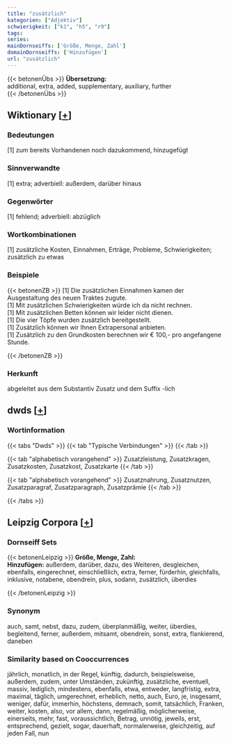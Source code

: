 ```yaml
---
title: "zusätzlich"
kategorien: ["Adjektiv"]
schwierigkeit: ["k1", "h5", "r9"]
tags:
series:
mainDornseiffs: ['Größe, Menge, Zahl']
domainDornseiffs: ['Hinzufügen']
url: "zusätzlich"
---
```


{{< betonenÜbs >}}
**Übersetzung:**  
additional, extra, added, supplementary, auxiliary, further  
{{< /betonenÜbs >}}

## Wiktionary [[+](https://de.wiktionary.org/wiki/zusätzlich)]

### Bedeutungen
[1] zum bereits Vorhandenen noch dazukommend, hinzugefügt  

### Sinnverwandte
[1] extra; adverbiell: außerdem, darüber hinaus  

### Gegenwörter
[1] fehlend; adverbiell: abzüglich  

### Wortkombinationen
[1] zusätzliche Kosten, Einnahmen, Erträge, Probleme, Schwierigkeiten; zusätzlich zu etwas  

### Beispiele
{{< betonenZB >}}
[1] Die zusätzlichen Einnahmen kamen der Ausgestaltung des neuen Traktes zugute.  
[1] Mit zusätzlichen Schwierigkeiten würde ich da nicht rechnen.  
[1] Mit zusätzlichen Betten können wir leider nicht dienen.  
[1] Die vier Töpfe wurden zusätzlich bereitgestellt.  
[1] Zusätzlich können wir Ihnen Extrapersonal anbieten.  
[1] Zusätzlich zu den Grundkosten berechnen wir € 100,- pro angefangene Stunde.  

{{< /betonenZB >}}
### Herkunft
abgeleitet aus dem Substantiv Zusatz und dem Suffix -lich  



## dwds [[+](https://www.dwds.de/wb/zusätzlich)]

### Wortinformation
{{< tabs "Dwds" >}}
{{< tab "Typische Verbindungen" >}}
{{< /tab >}}

{{< tab "alphabetisch vorangehend" >}}
Zusatzleistung, Zusatzkragen, Zusatzkosten, Zusatzkost, Zusatzkarte
{{< /tab >}}

{{< tab "alphabetisch vorangehend" >}}
Zusatznahrung, Zusatznutzen, Zusatzparagraf, Zusatzparagraph, Zusatzprämie
{{< /tab >}}

{{< /tabs >}}

## Leipzig Corpora [[+](https://corpora.uni-leipzig.de/en/res?word=zusätzlich&corpusId=deu_newscrawl-public_2018)]

### Dornseiff Sets
{{< betonenLeipzig >}}
**Größe, Menge, Zahl:**  
**Hinzufügen:** außerdem, darüber, dazu, des Weiteren, desgleichen, ebenfalls, eingerechnet, einschließlich, extra, ferner, fürderhin, gleichfalls, inklusive, notabene, obendrein, plus, sodann, zusätzlich, überdies  

{{< /betonenLeipzig >}}

### Synonym
auch, samt, nebst, dazu, zudem, überplanmäßig, weiter, überdies, begleitend, ferner, außerdem, mitsamt, obendrein, sonst, extra, flankierend, daneben


### Similarity based on Cooccurrences
jährlich, monatlich, in der Regel, künftig, dadurch, beispielsweise, außerdem, zudem, unter Umständen, zukünftig, zusätzliche, eventuell, massiv, lediglich, mindestens, ebenfalls, etwa, entweder, langfristig, extra, maximal, täglich, umgerechnet, erheblich, netto, auch, Euro, je, insgesamt, weniger, dafür, immerhin, höchstens, demnach, somit, tatsächlich, Franken, weiter, kosten, also, vor allem, dann, regelmäßig, möglicherweise, einerseits, mehr, fast, voraussichtlich, Betrag, unnötig, jeweils, erst, entsprechend, gezielt, sogar, dauerhaft, normalerweise, gleichzeitig, auf jeden Fall, nun

